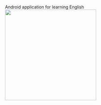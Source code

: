 Android application for learning English
<img src="https://mitaka.boo.jp/images/article20/main_activity.jpg" width="300">
